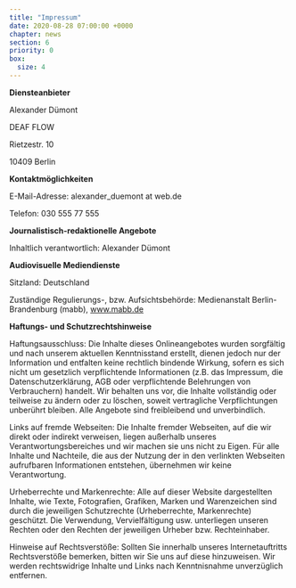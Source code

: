 ```yaml
---
title: "Impressum"
date: 2020-08-28 07:00:00 +0000
chapter: news
section: 6
priority: 0
box:
  size: 4
---
```


**Diensteanbieter**

Alexander Dümont

DEAF FLOW

Rietzestr. 10

10409 Berlin

**Kontaktmöglichkeiten**

E-Mail-Adresse: alexander_duemont at web.de

Telefon: 030 555 77 555

**Journalistisch-redaktionelle Angebote**

Inhaltlich verantwortlich: Alexander Dümont

**Audiovisuelle Mediendienste**

Sitzland: Deutschland

Zuständige Regulierungs-, bzw. Aufsichtsbehörde: Medienanstalt Berlin-Brandenburg (mabb), www.mabb.de

**Haftungs- und Schutzrechtshinweise**

Haftungsausschluss: Die Inhalte dieses Onlineangebotes wurden sorgfältig und nach unserem aktuellen Kenntnisstand erstellt, dienen jedoch nur der Information und entfalten keine rechtlich bindende Wirkung, sofern es sich nicht um gesetzlich verpflichtende Informationen (z.B. das Impressum, die Datenschutzerklärung, AGB oder verpflichtende Belehrungen von Verbrauchern) handelt. Wir behalten uns vor, die Inhalte vollständig oder teilweise zu ändern oder zu löschen, soweit vertragliche Verpflichtungen unberührt bleiben. Alle Angebote sind freibleibend und unverbindlich.

Links auf fremde Webseiten: Die Inhalte fremder Webseiten, auf die wir direkt oder indirekt verweisen, liegen außerhalb unseres Verantwortungsbereiches und wir machen sie uns nicht zu Eigen. Für alle Inhalte und Nachteile, die aus der Nutzung der in den verlinkten Webseiten aufrufbaren Informationen entstehen, übernehmen wir keine Verantwortung.

Urheberrechte und Markenrechte: Alle auf dieser Website dargestellten Inhalte, wie Texte, Fotografien, Grafiken, Marken und Warenzeichen sind durch die jeweiligen Schutzrechte (Urheberrechte, Markenrechte) geschützt. Die Verwendung, Vervielfältigung usw. unterliegen unseren Rechten oder den Rechten der jeweiligen Urheber bzw. Rechteinhaber.

Hinweise auf Rechtsverstöße: Sollten Sie innerhalb unseres Internetauftritts Rechtsverstöße bemerken, bitten wir Sie uns auf diese hinzuweisen. Wir werden rechtswidrige Inhalte und Links nach Kenntnisnahme unverzüglich entfernen.
